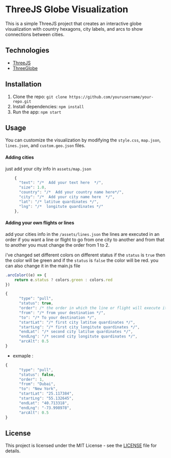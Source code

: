 
# ThreeJS Globe Visualization

This is a simple ThreeJS project that creates an interactive globe visualization with country hexagons, city labels, and arcs to show connections between cities.

## Technologies

- [ThreeJS](https://threejs.org/)
- [ThreeGlobe](https://github.com/vasturiano/three-globe)


## Installation

1. Clone the repo: `git clone https://github.com/yourusername/your-repo.git`
2. Install dependencies: `npm install`
3. Run the app: `npm start`

## Usage

You can customize the visualization by modifying the `style.css`, `map.json`, `lines.json`, and `custom.geo.json` files. 

#### Adding cities
just add your city info in `assets/map.json`
```js
    {
      "text": "/*  Add your text here  */",
      "size": 1.0,
      "country": "/*  Add your country name here*/",
      "city": "/*  Add your city name here  */",
      "lat": "/* latitue quardinates */",
      "lng": "/*  longitute quardinates */"
    },
```
#### Adding your own flights or lines
add your cities info in the `/assets/lines.json`
the lines are executed in an order if you want a line or flight to go from one city to another and from that to another you must change the order from 1 to 2.

i've changed set different colors on different status if the `status` is `true` then the color will be green and if the `status` is `false` the color will be red.
you can also change it in the main.js file 
```js
.arcColor((e) => {
    return e.status ? colors.green : colors.red
})
```
```js
{
      "type": "pull",
      "status": true,
      "order": /* the order in which the line or flight will execute itself */,
      "from": "/* from your destination */",
      "to": "/* To your destination */",
      "startLat": "/* first city latitue quardinates */",
      "startLng": "/* first city longitute quardinates */",
      "endLat": "/* second city latitue quardinates */",
      "endLng": "/* second city longitute quardinates */",
      "arcAlt": 0.5
}
```
- exmaple :
```js
{
      "type": "pull",
      "status": false,
      "order": 1,
      "from": "Dubai",
      "to": "New York",
      "startLat": "25.117384",
      "startLng": "55.132645",
      "endLat": "40.713318",
      "endLng": "-73.998978",
      "arcAlt": 0.5
}
```
## License

This project is licensed under the MIT License - see the [LICENSE](LICENSE) file for details.


